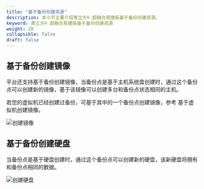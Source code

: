 ```yaml
---
title: "基于备份创建资源"
description: 本小节主要介绍青立方® 超融合易捷版基于备份创建资源。 
keyword: 青立方® 超融合易捷版基于备份创建资源
weight: 20
collapsible: false
draft: false
---
```






## 基于备份创建镜像

平台还支持基于备份创建镜像，当备份点是基于主机系统盘创建时，通过这个备份点可以创建新的镜像，基于该镜像可以创建多台和备份点状态相同的主机。

若您的虚拟机已经创建过备份，可基于其中的一个备份点创建镜像，参考 基于虚拟机创建镜像。

![创建镜像](../../_images/restore1.png)

## 基于备份创建硬盘

当备份点是基于硬盘创建时，通过这个备份点可以创建新的硬盘，该新硬盘将拥有和备份点相同的数据。

![创建硬盘](../../_images/restore2.png)
